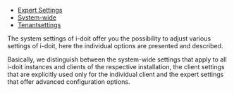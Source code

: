 *   [Expert Settings](/display/en/Expert+Settings)
*   [System-wide](/display/en/System-wide)
*   [Tenantsettings](/display/en/Tenantsettings)

  

The system settings of i-doit offer you the possibility to adjust various settings of i-doit, here the individual options are presented and described.

Basically, we distinguish between the system-wide settings that apply to all i-doit instances and clients of the respective installation, the client settings that are explicitly used only for the individual client and the expert settings that offer advanced configuration options.
